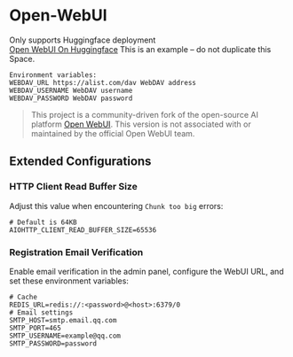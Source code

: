 
# Open-WebUI
Only supports Huggingface deployment  
[Open WebUI On Huggingface](https://huggingface.co/spaces/xzygreen1/fkhdgduthserykgysssbhjvxg) This is an example – do not duplicate this Space.  

```
Environment variables:
WEBDAV_URL https://alist.com/dav WebDAV address
WEBDAV_USERNAME WebDAV username
WEBDAV_PASSWORD WebDAV password
```

> This project is a community-driven fork of the open-source AI platform [Open WebUI](https://github.com/open-webui/open-webui). This version is not associated with or maintained by the official Open WebUI team.  

## Extended Configurations  
### HTTP Client Read Buffer Size  
Adjust this value when encountering `Chunk too big` errors:  
```
# Default is 64KB
AIOHTTP_CLIENT_READ_BUFFER_SIZE=65536
```

### Registration Email Verification  
Enable email verification in the admin panel, configure the WebUI URL, and set these environment variables:  
```
# Cache
REDIS_URL=redis://:<password>@<host>:6379/0
# Email settings
SMTP_HOST=smtp.email.qq.com
SMTP_PORT=465
SMTP_USERNAME=example@qq.com
SMTP_PASSWORD=password
```
